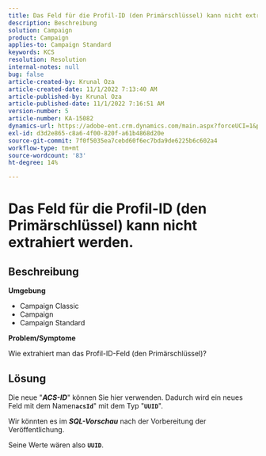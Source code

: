 ```yaml
---
title: Das Feld für die Profil-ID (den Primärschlüssel) kann nicht extrahiert werden.
description: Beschreibung
solution: Campaign
product: Campaign
applies-to: Campaign Standard
keywords: KCS
resolution: Resolution
internal-notes: null
bug: false
article-created-by: Krunal Oza
article-created-date: 11/1/2022 7:13:40 AM
article-published-by: Krunal Oza
article-published-date: 11/1/2022 7:16:51 AM
version-number: 5
article-number: KA-15082
dynamics-url: https://adobe-ent.crm.dynamics.com/main.aspx?forceUCI=1&pagetype=entityrecord&etn=knowledgearticle&id=a57b73b5-b459-ed11-9561-6045bd0067ea
exl-id: d3d2e865-c8a6-4f00-820f-a61b4868d20e
source-git-commit: 7f0f5035ea7cebd60f6ec7bda9de6225b6c602a4
workflow-type: tm+mt
source-wordcount: '83'
ht-degree: 14%

---
```


# Das Feld für die Profil-ID (den Primärschlüssel) kann nicht extrahiert werden.

## Beschreibung

<b>Umgebung</b>


- Campaign Classic
- Campaign
- Campaign Standard



<b>Problem/Symptome</b>


Wie extrahiert man das Profil-ID-Feld (den Primärschlüssel)?


## Lösung


Die neue &quot;<b>*ACS-ID</b>*&quot; können Sie hier verwenden. Dadurch wird ein neues Feld mit dem Namen<b>`acsId`</b>&quot; mit dem Typ &quot;<b>`UUID`</b>&quot;.

Wir könnten es im <b>*SQL-Vorschau</b>* nach der Vorbereitung der Veröffentlichung.

Seine Werte wären also <b>`UUID`</b>.
